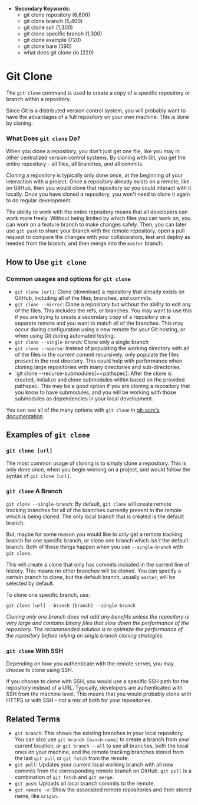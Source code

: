 
*   **Secondary Keywords:** 
    *   git clone repository (6,600)
    *   git clone branch (5,400)
    *   git clone ssh (1,300)
    *   git clone specific branch (1,300)
    *   git clone example (720)
    *   git clone bare (590)
    *   what does git clone do (220)



# Git Clone

The `git clone` command is used to create a copy of a specific repository or branch within a repository.

<!--*   Spiderweb menu of related terms here.- What does this mean? -->

Since Git is a distributed version control system, you will probably want to have the advantages of a full repository on your own machine. This is done by cloning.

### What Does `git clone` Do?

When you clone a repository, you don't just get one file, like you may in other centralized version control systems. By cloning with Git, you get the entire repository - all files, all branches, and all commits.

Cloning a repository is typically only done once, at the beginning of your interaction with a project. Once a repository already exists on a remote, like on GitHub, then you would clone that repository so you could interact with it locally. Once you have cloned a repository, you won't need to clone it again to do regular development.

The ability to work with the entire repository means that all developers can work more freely. Without being limited by which files you can work on, you can work on a feature branch to make changes safely. Then, you can later use `git push` to share your branch with the remote repository, open a pull request to compare the changes with your collaborators, test and deploy as needed from the branch, and then merge into the `master` branch.

## How to Use `git clone`

### Common usages and options for `git clone`

*   `git clone [url]`: Clone (download) a repository that already exists on GitHub, including all of the files, branches, and commits.
*   `git clone --mirror`: Clone a repository but without the ability to edit any of the files. This includes the refs, or branches. You may want to use this if you are trying to create a secondary copy of a repository on a separate remote and you want to match all of the branches. This may occur during configuration using a new remote for your Git hosting, or when using Git during automated testing.
*   `git clone --single-branch`: Clone only a single branch
*   `git clone --sparse`: Instead of populating the working directory with all of the files in the current commit recursively, only populate the files present in the root directory. This could help with performance when cloning large repositories with many directories and sub-directories.
*   `git clone --recurse-submodules[=<pathspec]: After the clone is created, initialize and clone submodules within based on the provided pathspec. This may be a good option if you are cloning a repository that you know to have submodules, and you will be working with those submodules as dependencies in your local development.

You can see all of the many options with `git clone` in [git-scm's documentation](https://git-scm.com/docs/git-clone).

## Examples of `git clone`

### `git clone [url]`

The most common usage of cloning is to simply clone a repository. This is only done once, when you begin working on a project, and would follow the syntax of `git clone [url]`.

### `git clone` A Branch

`git clone --single-branch`: By default, `git clone` will create remote tracking branches for all of the branches currently present in the remote which is being cloned. The only local branch that is created is the default branch.

But, maybe for some reason you would like to _only_ get a remote tracking branch for one specific branch, or clone one branch which _isn't_ the default branch. Both of these things happen when you use `--single-branch` with `git clone`.

This will create a clone that only has commits included in the current line of history. This means no other branches will be cloned. You can specify a certain branch to clone, but the default branch, usually `master`, will be selected by default.

To clone one specific branch, use:

`git clone [url] --branch [branch] --single-branch`

_Cloning only one branch does not add any benefits unless the repository is very large and contains binary files that slow down the performance of the repository. The recommended solution is to optimize the performance of the repository before relying on single branch cloning strategies._


### `git clone` With SSH

Depending on how you authenticate with the remote server, you may choose to clone using SSH.

If you choose to clone with SSH, you would use a specific SSH path for the repository instead of a URL. Typically, developers are authenticated with SSH from the machine level. This means that you would probably clone with HTTPS or with SSH - not a mix of both for your repositories.

## Related Terms

- `git branch`: This shows the existing branches in your local repository. You can also use `git branch [banch-name]` to create a branch from your current location, or `git branch --all` to see all branches, both the local ones on your machine, and the remote tracking branches stored from the last `git pull` or `git fetch` from the remote.
- `git pull`: Updates your current local working branch with all new commits from the corresponding remote branch on GitHub. `git pull` is a combination of `git fetch` and `git merge`.
- `git push`: Uploads all local branch commits to the remote.
- `git remote -v`: Show the associated remote repositories and their stored name, like `origin`.